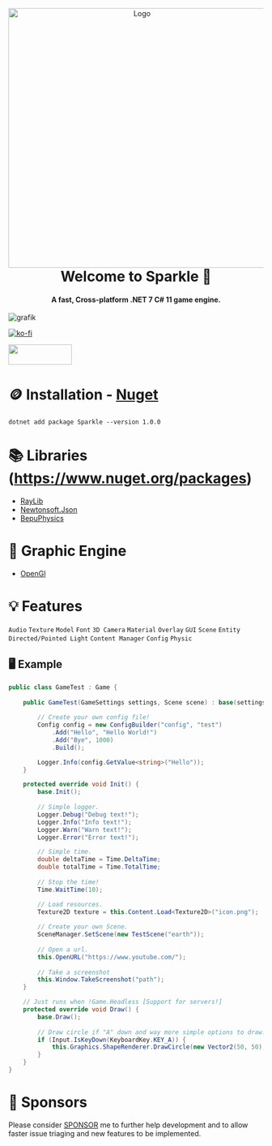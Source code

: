 <p align="center" style="margin-bottom: 0px !important;">
  <img width="512" src="https://cdn.discordapp.com/attachments/1036960672715644939/1131937257578836088/imaged.png" alt="Logo" align="center">
</p>

<h1 align="center" style="margin-top: 0px;">Welcome to Sparkle 🎉</h1>
<h4 align="center">A fast, Cross-platform .NET 7 C# 11 game engine.</h4>

![grafik](https://user-images.githubusercontent.com/65916181/220327780-328a50de-def5-485a-b769-1f98b5c292ad.png)

[![ko-fi](https://ko-fi.com/img/githubbutton_sm.svg)](https://ko-fi.com/Q5Q6K0XC0)

[<img src="https://user-images.githubusercontent.com/65916181/229357115-d601e227-e80a-459d-974e-92905e192b08.png" width="125" height="40">](https://discord.gg/7XKw6YQa76)

🪙 Installation - [Nuget](https://www.nuget.org/packages/Sparkle)
========================
```
dotnet add package Sparkle --version 1.0.0
```

📚 Libraries (https://www.nuget.org/packages)
==============================================
- [RayLib](https://www.raylib.com/)
- [Newtonsoft.Json](https://www.nuget.org/packages/Newtonsoft.Json)
- [BepuPhysics](https://www.nuget.org/packages/BepuPhysics)

🌋 Graphic Engine
==================
- [OpenGl](https://www.opengl.org/)

💡 Features
==================
`Audio`
`Texture`
`Model`
`Font`
`3D Camera`
`Material`
`Overlay`
`GUI`
`Scene`
`Entity`
`Directed/Pointed Light`
`Content Manager`
`Config`
`Physic`

## 🖥️ Example
```csharp
public class GameTest : Game {
    
    public GameTest(GameSettings settings, Scene scene) : base(settings, scene) {
        
        // Create your own config file!
        Config config = new ConfigBuilder("config", "test")
            .Add("Hello", "Hello World!")
            .Add("Bye", 1000)
            .Build();

        Logger.Info(config.GetValue<string>("Hello"));
    }

    protected override void Init() {
        base.Init();
        
        // Simple logger.
        Logger.Debug("Debug text!");
        Logger.Info("Info text!");
        Logger.Warn("Warn text!");
        Logger.Error("Error text!");

        // Simple time.
        double deltaTime = Time.DeltaTime;
        double totalTime = Time.TotalTime;
        
        // Stop the time!
        Time.WaitTime(10);

        // Load resources.
        Texture2D texture = this.Content.Load<Texture2D>("icon.png");
        
        // Create your own Scene.
        SceneManager.SetScene(new TestScene("earth"));
        
        // Open a url.
        this.OpenURL("https://www.youtube.com/");
        
        // Take a screenshot
        this.Window.TakeScreenshot("path");
    }

    // Just runs when !Game.Headless [Support for servers!]
    protected override void Draw() {
        base.Draw();
        
        // Draw circle if "A" down and way more simple options to draw!
        if (Input.IsKeyDown(KeyboardKey.KEY_A)) {
            this.Graphics.ShapeRenderer.DrawCircle(new Vector2(50, 50), 20, Color.BLUE);
        }
    }
}
```

💸 Sponsors
============
Please consider [SPONSOR](https://github.com/sponsors/MrScautHD) me to further help development and to allow faster issue triaging and new features to be implemented.
